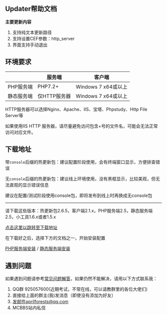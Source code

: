 ## Updater帮助文档

**主要更新内容**

1. 支持纯文本更新路径
2. 支持设置CEF参数：http_server
3. 界面支持手动退出

## 环境要求

|            | 服务端       | 客户端              |
| ---------- | ------------ | ------------------- |
| PHP服务端  | PHP7.2+      | Windows 7 x64或以上 |
| 静态服务端 | 仅HTTP服务器 | Windows 7 x64或以上 |

HTTP服务器可以选择Nginx、Apache、IIS、宝塔、Phpstudy、Http File Server等

如果使用IIS HTTP 服务器，请尽量避免访问包含+号的文件名，可能会无法正常访问对应文件。

## 下载地址

带`console`后缀的热更新包：建议配置阶段使用，会有终端窗口显示，方便排查错误

无`console`后缀的热更新包：建议线上环境使用，没有黑框显示，比较美观，但无法直观的显示错误信息

建议在配置/测试阶段使用console包，即将发布到线上时再换成无console包

---

请下载这些版本：热更新包2.6.5，客户端2.1.x，PHP服务端2.5，静态服务端2.5，小工具1.6.x或者1.5.x

[点击这里以跳转至下载地址](https://github.com/updater-for-minecraft/Docs/tree/download-link  ':target=_blank')

在下载好之后，选择下方的文档之一，开始安装配置

[PHP服务端安装](PHP服务端安装.md) / [静态服务端安装](静态服务端安装.md)

## 遇到问题

如果遇到问题请参考[常见问题解答](FAQ.md)，如果仍然不能解决，请用以下方式联系我：

1. QQ群 925057600(近期考试，不常在线，可以请教群里的各位大佬们)
2. 直接给上面的群主(我)发消息（即使没有添加为好友）
3. 发邮件aprilforests@qq.com
4. MCBBS站内私信